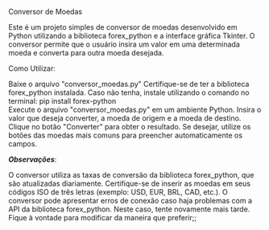 Conversor de Moedas

Este é um projeto simples de conversor de moedas desenvolvido em Python utilizando a biblioteca forex_python e a interface gráfica Tkinter. O conversor permite que o usuário insira um valor em uma determinada moeda e converta para outra moeda desejada.

Como Utilizar:

Baixe o arquivo "conversor_moedas.py"
Certifique-se de ter a biblioteca forex_python instalada. Caso não tenha, instale utilizando o comando no terminal: pip install forex-python<br>
Execute o arquivo "conversor_moedas.py" em um ambiente Python.
Insira o valor que deseja converter, a moeda de origem e a moeda de destino.
Clique no botão "Converter" para obter o resultado.
Se desejar, utilize os botões das moedas mais comuns para preencher automaticamente os campos.


*****Observações*****:

O conversor utiliza as taxas de conversão da biblioteca forex_python, que são atualizadas diariamente.
Certifique-se de inserir as moedas em seus códigos ISO de três letras (exemplo: USD, EUR, BRL, CAD, etc.).
O conversor pode apresentar erros de conexão caso haja problemas com a API da biblioteca forex_python. Neste caso, tente novamente mais tarde.
Fique à vontade para modificar da maneira que preferir;;
